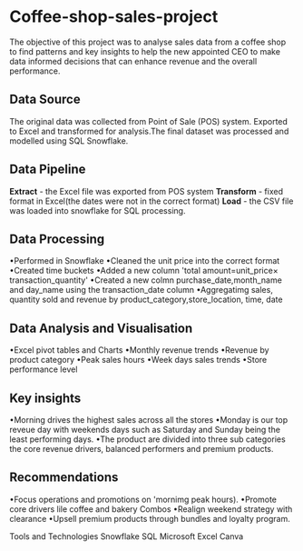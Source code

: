 # Coffee-shop-sales-project
The objective of this project was to analyse sales data from a coffee shop to find patterns and key insights to help the new appointed CEO to make data informed decisions that can enhance revenue and the overall performance.

## Data Source 
The original data was collected from Point of Sale (POS) system. Exported to Excel and transformed for analysis.The final dataset was processed and modelled using SQL Snowflake.

## Data Pipeline
**Extract** - the Excel file was exported from POS system 
**Transform** - fixed format in Excel(the dates were not in the correct format)
**Load** - the CSV file was loaded into snowflake for SQL processing.

## Data Processing 
•Performed in Snowflake
•Cleaned the unit price into the correct format 
•Created time buckets
•Added a new column 'total amount=unit_price× transaction_quantity'
•Created a new colmn purchase_date,month_name and day_name using the transaction_date column 
•Aggregatimg sales, quantity sold and revenue by product_category,store_location, time, date

## Data Analysis and Visualisation 
•Excel pivot tables and Charts 
•Monthly revenue trends
•Revenue by product category 
•Peak sales hours
•Week days sales trends
•Store performance level

## Key insights
•Morning drives the highest sales across all the stores
•Monday is our top reveue day with weekends days such as Saturday and Sunday being the least performing days.
•The product are divided into three sub categories the core revenue drivers, balanced performers and premium products.

## Recommendations 
•Focus operations and promotions on 'mornimg peak hours).
•Promote core drivers lile coffee and bakery Combos 
•Realign weekend strategy with clearance 
•Upsell premium products through bundles and loyalty program.

Tools and Technologies
Snowflake SQL
Microsoft Excel
Canva 

